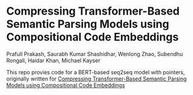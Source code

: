 # Compressing Transformer-Based Semantic Parsing Models using Compositional Code Embeddings
Prafull Prakash, Saurabh Kumar Shashidhar, Wenlong Zhao, Subendhu Rongali, Haidar Khan, Michael Kayser

This repo provies code for a BERT-based seq2seq model with pointers, originally written for [Compressing Transformer-Based Semantic Parsing Models using Compositional Code Embeddings](https://arxiv.org/abs/2010.05002) 
